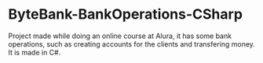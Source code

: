# ByteBank-BankOperations-CSharp
Project made while doing an online course at Alura, it has some bank operations, such as creating accounts for the clients and transfering money. It is made in C#.
